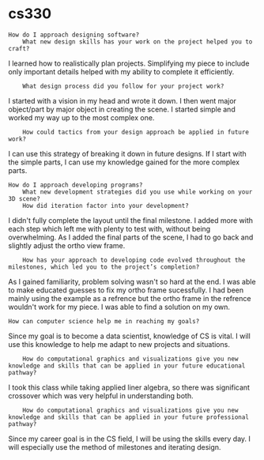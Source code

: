 # cs330


    How do I approach designing software?
        What new design skills has your work on the project helped you to craft?
I learned how to realistically plan projects. Simplifying my piece to include only important details helped with my ability to complete it efficiently.
        
        What design process did you follow for your project work?
I started with a vision in my head and wrote it down. I then went major object/part by major object in creating the scene. I started simple and worked my way up to the most complex one.
        
        How could tactics from your design approach be applied in future work?
I can use this strategy of breaking it down in future designs. If I start with the simple parts, I can use my knowledge gained for the more complex parts.
        
    How do I approach developing programs?
        What new development strategies did you use while working on your 3D scene?
        How did iteration factor into your development?
I didn't fully complete the layout until the final milestone. I added more with each step which left me with plenty to test with, without being overwhelming. As I added the final parts of the scene, I had to go back and slightly adjust the ortho view frame.
        
        How has your approach to developing code evolved throughout the milestones, which led you to the project’s completion?
As I gained familiarity, problem solving wasn't so hard at the end. I was able to make educated guesses to fix my ortho frame sucessfully. I had been mainly using the example as a refrence but the ortho frame in the refrence wouldn't work for my piece. I was able to find a solution on my own.
        
    How can computer science help me in reaching my goals?
Since my goal is to become a data scientist, knowledge of CS is vital. I will use this knowledge to help me adapt to new projects and situations.
    
        How do computational graphics and visualizations give you new knowledge and skills that can be applied in your future educational pathway?
I took this class while taking applied liner algebra, so there was significant crossover which was very helpful in understanding both.
        
        How do computational graphics and visualizations give you new knowledge and skills that can be applied in your future professional pathway?
Since my career goal is in the CS field, I will be using the skills every day. I will especially use the method of milestones and iterating design.        
